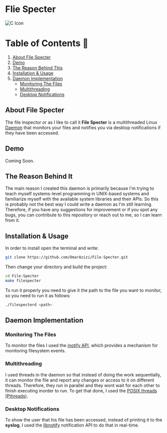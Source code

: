 # Flie Specter
![C Icon](https://img.shields.io/badge/language-C-blue?style=for-the-badge&logo=c)

# Table of Contents 🚨
1. [About File Specter](#about-file-specter)
2. [Demo](#demo)
3. [The Reason Behind This](#the-reason-behind-It)
4. [Installation & Usage](#installation--usage)
5. [Daemon Implementation](#daemon-implementation)
    - [Monitoring The Files](#monitoring-the-files)
    - [Multithreading](#multithreading)
    - [Desktop Notifications](#desktop-notifications)

## About File Specter
The file inspector or as I like to call it **File Specter** is a multithreaded Linux [Daemon](https://en.wikipedia.org/wiki/Daemon_(computing)) that monitors your files and notifies you via desktop notifications if they have been accessed.

## Demo
Coming Soon.

## The Reason Behind It
The main reason I created this daemon is primarily because I'm trying to teach myself systems-level programming in UNIX-based systems and familiarize myself with the available system libraries and their APIs. So this is probably not the best way I could write a daemon as I'm still learning. Therefore, if you have any suggestions for improvement or if you spot any bugs, you can contribute to this repository or reach out to me, so I can learn from it.

## Installation & Usage
In order to install open the terminal and write:
```bash
git clone https://github.com/OmarAzizi/File-Specter.git
```
Then change your directory and build the project:
```bash
cd File-Specter
make filespecter
```
To run it properly you need to give it the path to the file you want to monitor, so you need to run it as follows:
```bash
./filespecterd <path>
```

## Daemon Implementation
### Monitoring The Files
To monitor the files I used the [inotify API](https://man7.org/linux/man-pages/man7/inotify.7.html), which provides a mechanism for monitoring filesystem events.

### Multithreading
I used threads in the daemon so that instead of doing the work sequentially, it can monitor the file and report any changes or access to it on different threads. Therefore, they run in parallel and they wont wait for each other to finish executing inorder to run. To get that done, I used the [POSIX threads (Pthreads)](https://man7.org/linux/man-pages/man7/pthreads.7.html).

### Desktop Notifications
To show the user that his file has been accessed, instead of printing it to the **syslog**, I used the [libnotify](https://developer-old.gnome.org/libnotify/unstable/ch01.html) notification API to do that in real-time.
